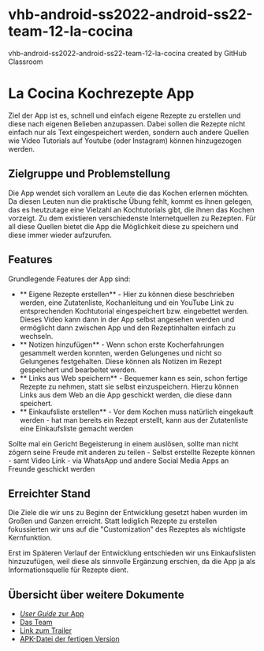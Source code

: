 # vhb-android-ss2022-android-ss22-team-12-la-cocina
vhb-android-ss2022-android-ss22-team-12-la-cocina created by GitHub Classroom
# La Cocina Kochrezepte App

Ziel der App ist es, schnell und einfach eigene Rezepte zu erstellen und diese nach eigenen Belieben anzupassen. Dabei sollen die Rezepte nicht einfach nur als Text eingespeichert werden, sondern auch andere Quellen wie Video Tutorials auf Youtube (oder Instagram) können hinzugezogen werden.

## Zielgruppe und Problemstellung

Die App wendet sich vorallem an Leute die das Kochen erlernen möchten. Da diesen Leuten nun die praktische Übung fehlt, kommt es ihnen gelegen, das es heutzutage eine Vielzahl an Kochtutorials gibt, die ihnen das Kochen vorzeigt.
Zu dem existieren verschiedenste Internetquellen zu Rezepten. Für all diese Quellen bietet die App die Möglichkeit diese zu speichern und diese immer wieder aufzurufen.


## Features

Grundlegende Features der App sind:

* ** Eigene Rezepte erstellen** - Hier zu können diese beschrieben werden, eine Zutatenliste, Kochanleitung und ein YouTube Link zu entsprechenden Kochtutorial eingespeichert bzw. eingebettet werden. Dieses Video kann dann in der App selbst angesehen werden und ermöglicht dann zwischen App und den Rezeptinhalten einfach zu wechseln.
* ** Notizen hinzufügen** - Wenn schon erste Kocherfahrungen gesammelt werden konnten, werden Gelungenes und nicht so Gelungenes festgehalten. Diese können als Notizen im Rezept gespeichert und bearbeitet werden.
* ** Links aus Web speichern** - Bequemer kann es sein, schon fertige Rezepte zu nehmen, statt sie selbst einzuspeichern. Hierzu können Links aus dem Web an die App geschickt werden, die diese dann speichert.
* ** Einkaufsliste erstellen** - Vor dem Kochen muss natürlich eingekauft werden - hat man bereits ein Rezept erstellt, kann aus der Zutatenliste eine Einkaufsliste gemacht werden

Sollte mal ein Gericht Begeisterung in einem auslösen, sollte man nicht zögern seine Freude mit anderen zu teilen - Selbst erstellte Rezepte können - samt Video Link - via WhatsApp und andere Social Media Apps an Freunde geschickt werden


## Erreichter Stand

Die Ziele die wir uns zu Beginn der Entwicklung gesetzt haben wurden im Großen und Ganzen erreicht. Statt lediglich Rezepte zu erstellen fokussierten wir uns auf die "Customization" des Rezeptes als wichtigste Kernfunktion.

Erst im Späteren Verlauf der Entwicklung entschieden wir uns Einkaufslisten hinzuzufügen, weil diese als sinnvolle Ergänzung erschien, da die App ja als Informationsquelle für Rezepte dient.

## Übersicht über weitere Dokumente

- [_User Guide_ zur App](App.md)
- [Das Team](Team.md)
- [Link zum Trailer](https://youtu.be/Y3i6hqvNnAI)
- [APK-Datei der fertigen Version](https://github.com/Android-Projekte-VHB/vhb-android-ss2022-android-ss22-team-12-la-cocina/blob/main/app-lacocina-final.apk)

